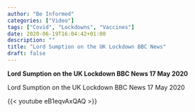 ```yaml
---
author: "Be Informed"
categories: ["Video"]
tags: ["Covid", "Lockdowns", "Vaccines"]
date: 2020-06-19T16:04:42+01:00
description: ""
title: "Lord Sumption on the UK Lockdown BBC News"
draft: false
---
```


**Lord Sumption on the UK Lockdown BBC News 17 May 2020**

Lord Sumption on the UK Lockdown  BBC News 17 May 2020

{{< youtube eB1eqvAxQAQ >}}

